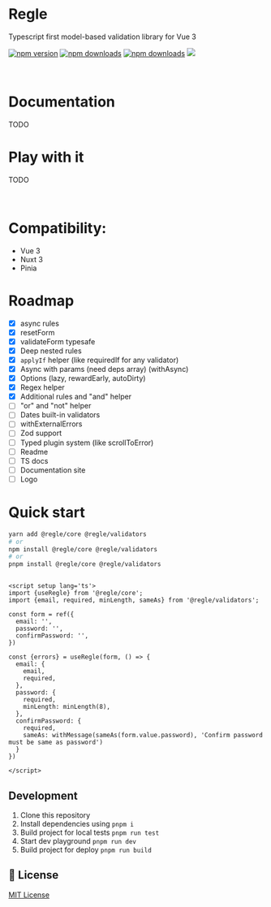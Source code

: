 # Regle

Typescript first model-based validation library for Vue 3

[npm-version-src]: https://img.shields.io/npm/v/@regle/core.svg
[npm-version-href]: https://www.npmjs.com/package/@regle/core
[npm-downloads-src]: https://img.shields.io/npm/dm/@regle/core.svg
[npm-total-downloads-src]: https://img.shields.io/npm/dt/@regle/core.svg
[npm-downloads-href]: https://www.npmjs.com/package/@regle/core

[![npm version][npm-version-src]][npm-version-href]
[![npm downloads][npm-downloads-src]][npm-downloads-href]
[![npm downloads][npm-total-downloads-src]][npm-downloads-href]
<img src='https://img.shields.io/npm/l/@regle/core.svg'>

<br/>


# Documentation

TODO

# Play with it

TODO


<br/>

# Compatibility:

- Vue 3
- Nuxt 3
- Pinia

# Roadmap

- [x] async rules
- [x] resetForm
- [x] validateForm typesafe
- [x] Deep nested rules
- [x] `applyIf` helper (like requiredIf for any validator)
- [x] Async with params (need deps array) (withAsync)
- [x] Options (lazy, rewardEarly, autoDirty)
- [x] Regex helper
- [x] Additional rules and "and" helper
- [ ] "or" and "not" helper
- [ ] Dates built-in validators
- [ ] withExternalErrors
- [ ] Zod support
- [ ] Typed plugin system (like scrollToError)
- [ ] Readme
- [ ] TS docs
- [ ] Documentation site
- [ ] Logo

# Quick start

```bash
yarn add @regle/core @regle/validators
# or
npm install @regle/core @regle/validators
# or
pnpm install @regle/core @regle/validators
```

```vue

<script setup lang='ts'>
import {useRegle} from '@regle/core';
import {email, required, minLength, sameAs} from '@regle/validators';

const form = ref({
  email: '',
  password: '',
  confirmPassword: '',
})

const {errors} = useRegle(form, () => {
  email: {
    email,
    required,
  },
  password: {
    required,
    minLength: minLength(8),
  },
  confirmPassword: {
    required,
    sameAs: withMessage(sameAs(form.value.password), 'Confirm password must be same as password')
  }
})

</script>
```





## Development

1. Clone this repository
2. Install dependencies using `pnpm i`
3. Build project for local tests `pnpm run test`
4. Start dev playground `pnpm run dev`
5. Build project for deploy `pnpm run build`

## 📑 License

[MIT License](./LICENSE)

